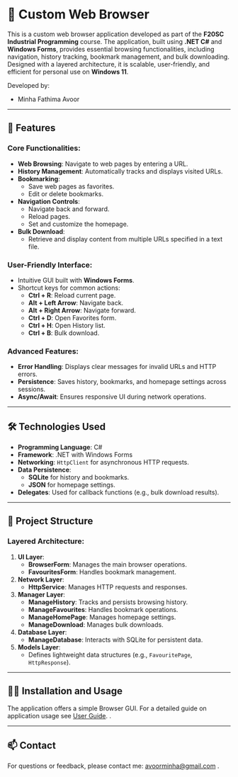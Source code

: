 # 📖 Custom Web Browser

This is a custom web browser application developed as part of the **F20SC Industrial Programming** course. The application, built using **.NET C#** and **Windows Forms**, provides essential browsing functionalities, including navigation, history tracking, bookmark management, and bulk downloading. Designed with a layered architecture, it is scalable, user-friendly, and efficient for personal use on **Windows 11**.

Developed by:
- Minha Fathima Avoor

---

## 🚀 Features

### Core Functionalities:
- **Web Browsing**: Navigate to web pages by entering a URL.
- **History Management**: Automatically tracks and displays visited URLs.
- **Bookmarking**:
  - Save web pages as favorites.
  - Edit or delete bookmarks.
- **Navigation Controls**:
  - Navigate back and forward.
  - Reload pages.
  - Set and customize the homepage.
- **Bulk Download**:
  - Retrieve and display content from multiple URLs specified in a text file.

### User-Friendly Interface:
- Intuitive GUI built with **Windows Forms**.
- Shortcut keys for common actions:
  - **Ctrl + R**: Reload current page.
  - **Alt + Left Arrow**: Navigate back.
  - **Alt + Right Arrow**: Navigate forward.
  - **Ctrl + D**: Open Favorites form.
  - **Ctrl + H**: Open History list.
  - **Ctrl + B**: Bulk download.

### Advanced Features:
- **Error Handling**: Displays clear messages for invalid URLs and HTTP errors.
- **Persistence**: Saves history, bookmarks, and homepage settings across sessions.
- **Async/Await**: Ensures responsive UI during network operations.

---

## 🛠️ Technologies Used
- **Programming Language**: C#
- **Framework**: .NET with Windows Forms
- **Networking**: `HttpClient` for asynchronous HTTP requests.
- **Data Persistence**:
  - **SQLite** for history and bookmarks.
  - **JSON** for homepage settings.
- **Delegates**: Used for callback functions (e.g., bulk download results).

---

## 📂 Project Structure

### Layered Architecture:
1. **UI Layer**:
   - **BrowserForm**: Manages the main browser operations.
   - **FavouritesForm**: Handles bookmark management.
2. **Network Layer**:
   - **HttpService**: Manages HTTP requests and responses.
3. **Manager Layer**:
   - **ManageHistory**: Tracks and persists browsing history.
   - **ManageFavourites**: Handles bookmark operations.
   - **ManageHomePage**: Manages homepage settings.
   - **ManageDownload**: Manages bulk downloads.
4. **Database Layer**:
   - **ManageDatabase**: Interacts with SQLite for persistent data.
5. **Models Layer**:
   - Defines lightweight data structures (e.g., `FavouritePage`, `HttpResponse`).

---

## 🧑‍💻 Installation and Usage

The application offers a simple Browser GUI. For a detailed guide on application usage see [User Guide](User-Guide.md).
.

---

## 📫 Contact
For questions or feedback, please contact me: avoorminha@gmail.com .
